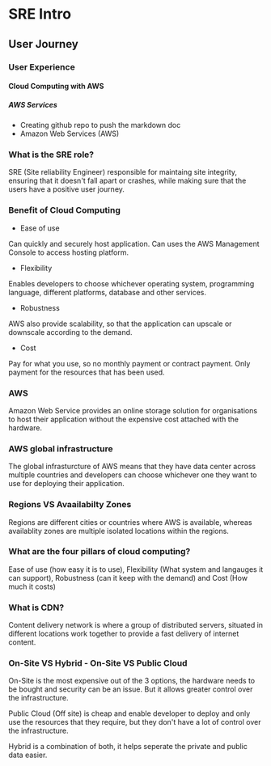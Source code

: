 # SRE Intro
## User Journey
### User Experience
#### Cloud Computing with AWS
##### AWS Services

- Creating github repo to push the markdown doc
-  Amazon Web Services (AWS)

### What is the SRE role?
SRE (Site reliability Engineer) responsible for maintaing site integrity, ensuring that it doesn't fall apart or crashes, while making sure that the users have a positive user journey.

### Benefit of Cloud Computing
- Ease of use

Can quickly and securely host application. Can uses the AWS Management Console to access hosting platform.

- Flexibility

Enables developers to choose whichever operating system, programming language, different platforms, database and other services. 
  
- Robustness

AWS also provide scalability, so that the application can upscale or downscale according to the demand.
  
- Cost

Pay for what you use, so no monthly payment or contract payment. Only payment for the resources that has been used.

### AWS
Amazon Web Service provides an online storage solution for organisations to host their application without the expensive cost attached with the hardware.

### AWS global infrastructure
The global infrasturcture of AWS means that they have data center across multiple countries and developers can choose whichever one they want to use for deploying their application.

### Regions VS Avaailabilty Zones
Regions are different cities or countries where AWS is available, whereas availablity zones are multiple isolated locations within the regions. 

### What are the four pillars of cloud computing?
Ease of use (how easy it is to use), Flexibility (What system and langauges it can support), Robustness (can it keep with the demand) and Cost (How much it costs)

### What is CDN?
Content delivery network is where a group of distributed servers, situated in different locations work together to provide a fast delivery of internet content.

### On-Site VS Hybrid - On-Site VS Public Cloud
On-Site is the most expensive out of the 3 options, the hardware needs to be bought and security can be an issue. But it allows greater control over the infrastructure.

Public Cloud (Off site) is cheap and enable developer to deploy and only use the resources that they require, but they don't have a lot of control over the infrastructure.

Hybrid is a combination of both, it helps seperate the private and public data easier.